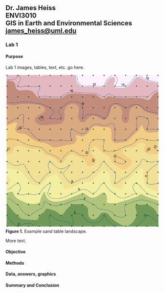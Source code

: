 ## Dr. James Heiss <br> ENVI3010 <br> GIS in Earth and Environmental Sciences <br> james_heiss@uml.edu
### Lab 1

#### Purpose
Lab 1 images, tables, text, etc. go here.

![hover-over text](SandTable.png)
**Figure 1.** Example sand table landscape.

More text.


#### Objective



#### Methods



#### Data, answers, graphics



#### Summary and Conclusion


